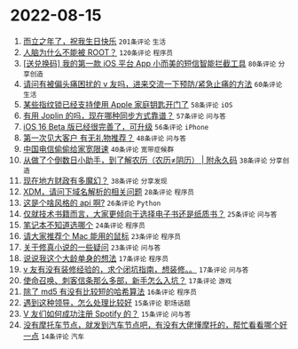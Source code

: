 # 2022-08-15

1. [而立之年了，祝我生日快乐](https://www.v2ex.com/t/872884) `201条评论` `生活`
1. [人脑为什么不能被 ROOT？](https://www.v2ex.com/t/872896) `120条评论` `程序员`
1. [[送兑换码] 我的第一款 iOS 平台 App 小而美的短信智能拦截工具](https://www.v2ex.com/t/872853) `80条评论` `分享创造`
1. [请问有被偏头痛困扰的 v 友吗，进来交流一下预防/紧急止痛的方法](https://www.v2ex.com/t/872934) `60条评论` `生活`
1. [某些指纹锁已经支持使用 Apple 家庭钥匙开门了](https://www.v2ex.com/t/872859) `58条评论` `iOS`
1. [有用 Joplin 的吗，现在哪种同步方式靠谱？](https://www.v2ex.com/t/872855) `57条评论` `问与答`
1. [iOS 16 Beta 版已经很完善了，可升级](https://www.v2ex.com/t/872912) `56条评论` `iPhone`
1. [第一次见大客户 有无礼物推荐？](https://www.v2ex.com/t/872929) `48条评论` `问与答`
1. [中国电信偷偷给家宽限速](https://www.v2ex.com/t/872856) `40条评论` `宽带症候群`
1. [从做了个倒数日小助手，到了解农历（农历≠阴历） | 附永久码](https://www.v2ex.com/t/873011) `38条评论` `分享创造`
1. [现在地方财政有多魔幻？](https://www.v2ex.com/t/872860) `38条评论` `分享发现`
1. [XDM，请问下域名解析的相关问题](https://www.v2ex.com/t/872919) `28条评论` `程序员`
1. [这是个啥风格的 api 啊?](https://www.v2ex.com/t/873010) `26条评论` `Python`
1. [仅就技术书籍而言，大家更倾向于选择电子书还是纸质书？](https://www.v2ex.com/t/872963) `25条评论` `问与答`
1. [笔记本不知道选哪个](https://www.v2ex.com/t/872965) `24条评论` `程序员`
1. [请大家推荐个 Mac 能用的鼠标](https://www.v2ex.com/t/872974) `23条评论` `程序员`
1. [关于修真小说的一些疑问](https://www.v2ex.com/t/872945) `23条评论` `问与答`
1. [说说我这个大龄单身的想法](https://www.v2ex.com/t/873012) `17条评论` `程序员`
1. [v 友有没有装修经验的，求个闭坑指南，想装修。。](https://www.v2ex.com/t/872989) `17条评论` `问与答`
1. [使命召唤、刺客信条那么多部，新手怎么入坑？](https://www.v2ex.com/t/872952) `17条评论` `游戏`
1. [除了 md5 有没有比较短的哈希算法](https://www.v2ex.com/t/873030) `16条评论` `程序员`
1. [遇到这种领导，怎么处理比较好](https://www.v2ex.com/t/872938) `15条评论` `职场话题`
1. [V 友们如何成功注册 Spotify 的？](https://www.v2ex.com/t/872925) `15条评论` `问与答`
1. [没有摩托车节点，就发到汽车节点吧，有没有大佬懂摩托的，帮忙看看哪个好一点](https://www.v2ex.com/t/873018) `14条评论` `汽车`
